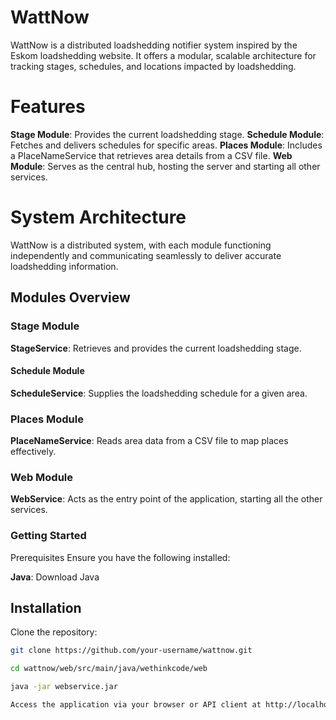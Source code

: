 
# WattNow

WattNow is a distributed loadshedding notifier system inspired by the Eskom loadshedding website. It offers a modular, scalable architecture for tracking stages, schedules, and locations impacted by loadshedding.


# Features

**Stage Module**: Provides the current loadshedding stage.
**Schedule Module**: Fetches and delivers schedules for specific areas.
**Places Module**: Includes a PlaceNameService that retrieves area details from a CSV file.
**Web Module**: Serves as the central hub, hosting the server and starting all other services.


# System Architecture
WattNow is a distributed system, with each module functioning independently and communicating seamlessly to deliver accurate loadshedding information.


## Modules Overview

### Stage Module
**StageService**: Retrieves and provides the current loadshedding stage.

#### Schedule Module
**ScheduleService**: Supplies the loadshedding schedule for a given area.

### Places Module
**PlaceNameService**: Reads area data from a CSV file to map places effectively.

### Web Module
**WebService**: Acts as the entry point of the application, starting all the other services.


### Getting Started

Prerequisites
Ensure you have the following installed:

**Java**: Download Java

## Installation
Clone the repository:

```bash
git clone https://github.com/your-username/wattnow.git

cd wattnow/web/src/main/java/wethinkcode/web

java -jar webservice.jar

Access the application via your browser or API client at http://localhost:5050.


